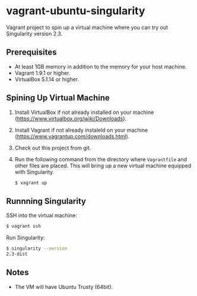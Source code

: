# vagrant-ubuntu-singularity

Vagrant project to spin up a virtual machine where you can try out Singularity version 2.3.

## Prerequisites

- At least 1GB memory in addition to the memory for your host machine.
- Vagrant 1.9.1 or higher.
- VirtualBox 5.1.14 or higher.

## Spining Up Virtual Machine

1. Install VirtualBox if not already installed on your machine (https://www.virtualbox.org/wiki/Downloads).

1. Install Vagrant if not already instaleld on your machine (https://www.vagrantup.com/downloads.html).

1. Check out this project from git.

1. Run the following command from the directory where `Vagrantfile` and other files are placed. This will bring up a new virtual machine equipped with Singularity.

    ```bash
    $ vagrant up
    ```

## Runnning Singularity

SSH into the virtual machine:

```bash
$ vagrant ssh
```

Run Singularity:

```bash
$ singularity --version
2.3-dist
```

## Notes

- The VM will have Ubuntu Trusty (64bit).
